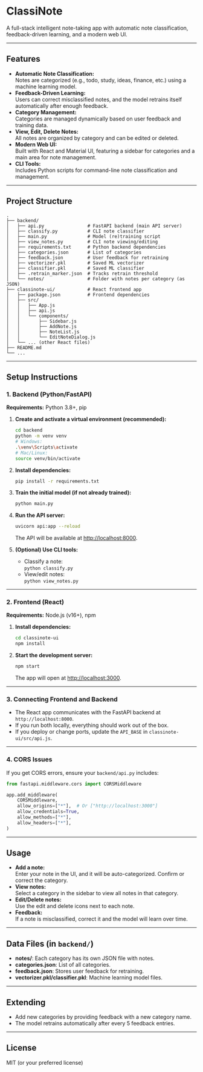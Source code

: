 # ClassiNote

A full-stack intelligent note-taking app with automatic note classification, feedback-driven learning, and a modern web UI.

---

## Features

- **Automatic Note Classification:**  
  Notes are categorized (e.g., todo, study, ideas, finance, etc.) using a machine learning model.
- **Feedback-Driven Learning:**  
  Users can correct misclassified notes, and the model retrains itself automatically after enough feedback.
- **Category Management:**  
  Categories are managed dynamically based on user feedback and training data.
- **View, Edit, Delete Notes:**  
  All notes are organized by category and can be edited or deleted.
- **Modern Web UI:**  
  Built with React and Material UI, featuring a sidebar for categories and a main area for note management.
- **CLI Tools:**  
  Includes Python scripts for command-line note classification and management.

---

## Project Structure

```
.
├── backend/
│   ├── api.py                # FastAPI backend (main API server)
│   ├── classify.py           # CLI note classifier
│   ├── main.py               # Model (re)training script
│   ├── view_notes.py         # CLI note viewing/editing
│   ├── requirements.txt      # Python backend dependencies
│   ├── categories.json       # List of categories
│   ├── feedback.json         # User feedback for retraining
│   ├── vectorizer.pkl        # Saved ML vectorizer
│   ├── classifier.pkl        # Saved ML classifier
│   ├── .retrain_marker.json  # Tracks retrain threshold
│   └── notes/                # Folder with notes per category (as JSON)
├── classinote-ui/            # React frontend app
│   ├── package.json          # Frontend dependencies
│   ├── src/
│   │   ├── App.js
│   │   ├── api.js
│   │   └── components/
│   │       ├── Sidebar.js
│   │       ├── AddNote.js
│   │       ├── NoteList.js
│   │       └── EditNoteDialog.js
│   └── ... (other React files)
├── README.md
└── ...
```

---

## Setup Instructions

### 1. Backend (Python/FastAPI)

**Requirements:** Python 3.8+, pip

1. **Create and activate a virtual environment (recommended):**
   ```sh
   cd backend
   python -m venv venv
   # Windows:
   .\venv\Scripts\activate
   # Mac/Linux:
   source venv/bin/activate
   ```

2. **Install dependencies:**
   ```sh
   pip install -r requirements.txt
   ```

3. **Train the initial model (if not already trained):**
   ```sh
   python main.py
   ```

4. **Run the API server:**
   ```sh
   uvicorn api:app --reload
   ```
   The API will be available at [http://localhost:8000](http://localhost:8000).

5. **(Optional) Use CLI tools:**
   - Classify a note:  
     `python classify.py`
   - View/edit notes:  
     `python view_notes.py`

---

### 2. Frontend (React)

**Requirements:** Node.js (v16+), npm

1. **Install dependencies:**
   ```sh
   cd classinote-ui
   npm install
   ```

2. **Start the development server:**
   ```sh
   npm start
   ```
   The app will open at [http://localhost:3000](http://localhost:3000).

---

### 3. Connecting Frontend and Backend

- The React app communicates with the FastAPI backend at `http://localhost:8000`.
- If you run both locally, everything should work out of the box.
- If you deploy or change ports, update the `API_BASE` in `classinote-ui/src/api.js`.

---

### 4. CORS Issues

If you get CORS errors, ensure your `backend/api.py` includes:

```python
from fastapi.middleware.cors import CORSMiddleware

app.add_middleware(
    CORSMiddleware,
    allow_origins=["*"],  # Or ["http://localhost:3000"]
    allow_credentials=True,
    allow_methods=["*"],
    allow_headers=["*"],
)
```

---

## Usage

- **Add a note:**  
  Enter your note in the UI, and it will be auto-categorized. Confirm or correct the category.
- **View notes:**  
  Select a category in the sidebar to view all notes in that category.
- **Edit/Delete notes:**  
  Use the edit and delete icons next to each note.
- **Feedback:**  
  If a note is misclassified, correct it and the model will learn over time.

---

## Data Files (in `backend/`)

- **notes/**: Each category has its own JSON file with notes.
- **categories.json**: List of all categories.
- **feedback.json**: Stores user feedback for retraining.
- **vectorizer.pkl/classifier.pkl**: Machine learning model files.

---

## Extending

- Add new categories by providing feedback with a new category name.
- The model retrains automatically after every 5 feedback entries.

---

## License

MIT (or your preferred license) 